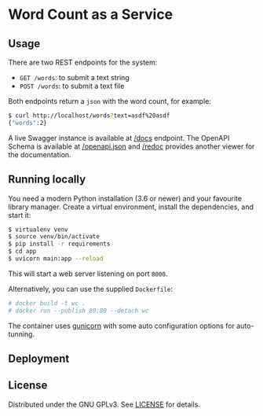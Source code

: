 # Word Count as a Service

## Usage

There are two REST endpoints for the system:

- `GET /words`: to submit a text string
- `POST /words`: to submit a text file

Both endpoints return a `json` with the word count, for example:

```bash
$ curl http://localhost/words?text=asdf%20asdf
{"words":2}
```

A live Swagger instance is available at [/docs](http://localhost/docs)
endpoint. The OpenAPI Schema is available at
[/openapi.json](http://localhost/openapi.json) and
[/redoc](http://localhost/redoc) provides another viewer for the documentation.


## Running locally

You need a modern Python installation (3.6 or newer) and your favourite library
manager.  Create a virtual environment, install the dependencies, and start it:

```bash
$ virtualenv venv
$ source venv/bin/activate
$ pip install -r requirements
$ cd app
$ uvicorn main:app --reload
```

This will start a web server listening on port `8000`.

Alternatively, you can use the supplied `Dockerfile`:

```bash
# docker build -t wc .
# docker run --publish 80:80 --detach wc
```

The container uses [gunicorn](https://gunicorn.org/) with some auto
configuration options for auto-tunning.


## Deployment

## License

Distributed under the GNU GPLv3. See [LICENSE](LICENSE) for details.
